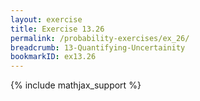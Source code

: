 ```yaml
---
layout: exercise
title: Exercise 13.26
permalink: /probability-exercises/ex_26/
breadcrumb: 13-Quantifying-Uncertainity
bookmarkID: ex13.26
---
```


{% include mathjax_support %}
